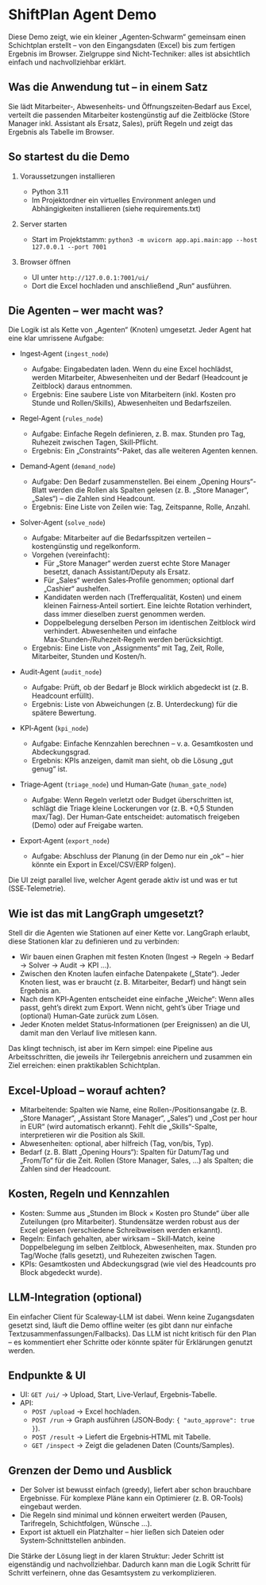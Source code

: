 # ShiftPlan Agent Demo

Diese Demo zeigt, wie ein kleiner „Agenten‑Schwarm“ gemeinsam einen Schichtplan erstellt – von den Eingangsdaten (Excel) bis zum fertigen Ergebnis im Browser. Zielgruppe sind Nicht‑Techniker: alles ist absichtlich einfach und nachvollziehbar erklärt.

## Was die Anwendung tut – in einem Satz

Sie lädt Mitarbeiter‑, Abwesenheits‑ und Öffnungszeiten‑Bedarf aus Excel, verteilt die passenden Mitarbeiter kostengünstig auf die Zeitblöcke (Store Manager inkl. Assistant als Ersatz, Sales), prüft Regeln und zeigt das Ergebnis als Tabelle im Browser.

## So startest du die Demo

1) Voraussetzungen installieren
    - Python 3.11
    - Im Projektordner ein virtuelles Environment anlegen und Abhängigkeiten installieren (siehe requirements.txt)

2) Server starten
    - Start im Projektstamm: `python3 -m uvicorn app.api.main:app --host 127.0.0.1 --port 7001`

3) Browser öffnen
    - UI unter `http://127.0.0.1:7001/ui/`
    - Dort die Excel hochladen und anschließend „Run“ ausführen.

## Die Agenten – wer macht was?

Die Logik ist als Kette von „Agenten“ (Knoten) umgesetzt. Jeder Agent hat eine klar umrissene Aufgabe:

- Ingest‑Agent (`ingest_node`)
   - Aufgabe: Eingabedaten laden. Wenn du eine Excel hochlädst, werden Mitarbeiter, Abwesenheiten und der Bedarf (Headcount je Zeitblock) daraus entnommen.
   - Ergebnis: Eine saubere Liste von Mitarbeitern (inkl. Kosten pro Stunde und Rollen/Skills), Abwesenheiten und Bedarfszeilen.

- Regel‑Agent (`rules_node`)
   - Aufgabe: Einfache Regeln definieren, z. B. max. Stunden pro Tag, Ruhezeit zwischen Tagen, Skill‑Pflicht.
   - Ergebnis: Ein „Constraints“-Paket, das alle weiteren Agenten kennen.

- Demand‑Agent (`demand_node`)
   - Aufgabe: Den Bedarf zusammenstellen. Bei einem „Opening Hours“-Blatt werden die Rollen als Spalten gelesen (z. B. „Store Manager“, „Sales“) – die Zahlen sind Headcount.
   - Ergebnis: Eine Liste von Zeilen wie: Tag, Zeitspanne, Rolle, Anzahl.

- Solver‑Agent (`solve_node`)
   - Aufgabe: Mitarbeiter auf die Bedarfsspitzen verteilen – kostengünstig und regelkonform.
   - Vorgehen (vereinfacht):
      - Für „Store Manager“ werden zuerst echte Store Manager besetzt, danach Assistant/Deputy als Ersatz.
      - Für „Sales“ werden Sales‑Profile genommen; optional darf „Cashier“ aushelfen.
      - Kandidaten werden nach (Trefferqualität, Kosten) und einem kleinen Fairness‑Anteil sortiert. Eine leichte Rotation verhindert, dass immer dieselben zuerst genommen werden.
      - Doppelbelegung derselben Person im identischen Zeitblock wird verhindert. Abwesenheiten und einfache Max‑Stunden‑/Ruhezeit‑Regeln werden berücksichtigt.
   - Ergebnis: Eine Liste von „Assignments“ mit Tag, Zeit, Rolle, Mitarbeiter, Stunden und Kosten/h.

- Audit‑Agent (`audit_node`)
   - Aufgabe: Prüft, ob der Bedarf je Block wirklich abgedeckt ist (z. B. Headcount erfüllt).
   - Ergebnis: Liste von Abweichungen (z. B. Unterdeckung) für die spätere Bewertung.

- KPI‑Agent (`kpi_node`)
   - Aufgabe: Einfache Kennzahlen berechnen – v. a. Gesamtkosten und Abdeckungsgrad.
   - Ergebnis: KPIs anzeigen, damit man sieht, ob die Lösung „gut genug“ ist.

- Triage‑Agent (`triage_node`) und Human‑Gate (`human_gate_node`)
   - Aufgabe: Wenn Regeln verletzt oder Budget überschritten ist, schlägt die Triage kleine Lockerungen vor (z. B. +0,5 Stunden max/Tag). Der Human‑Gate entscheidet: automatisch freigeben (Demo) oder auf Freigabe warten.

- Export‑Agent (`export_node`)
   - Aufgabe: Abschluss der Planung (in der Demo nur ein „ok“ – hier könnte ein Export in Excel/CSV/ERP folgen).

Die UI zeigt parallel live, welcher Agent gerade aktiv ist und was er tut (SSE‑Telemetrie).

## Wie ist das mit LangGraph umgesetzt?

Stell dir die Agenten wie Stationen auf einer Kette vor. LangGraph erlaubt, diese Stationen klar zu definieren und zu verbinden:

- Wir bauen einen Graphen mit festen Knoten (Ingest → Regeln → Bedarf → Solver → Audit → KPI …).
- Zwischen den Knoten laufen einfache Datenpakete („State“). Jeder Knoten liest, was er braucht (z. B. Mitarbeiter, Bedarf) und hängt sein Ergebnis an.
- Nach dem KPI‑Agenten entscheidet eine einfache „Weiche“: Wenn alles passt, geht’s direkt zum Export. Wenn nicht, geht’s über Triage und (optional) Human‑Gate zurück zum Lösen.
- Jeder Knoten meldet Status‑Informationen (per Ereignissen) an die UI, damit man den Verlauf live mitlesen kann.

Das klingt technisch, ist aber im Kern simpel: eine Pipeline aus Arbeitsschritten, die jeweils ihr Teilergebnis anreichern und zusammen ein Ziel erreichen: einen praktikablen Schichtplan.

## Excel‑Upload – worauf achten?

- Mitarbeitende: Spalten wie Name, eine Rollen-/Positionsangabe (z. B. „Store Manager“, „Assistant Store Manager“, „Sales“) und „Cost per hour in EUR“ (wird automatisch erkannt). Fehlt die „Skills“-Spalte, interpretieren wir die Position als Skill.
- Abwesenheiten: optional, aber hilfreich (Tag, von/bis, Typ).
- Bedarf (z. B. Blatt „Opening Hours“): Spalten für Datum/Tag und „From/To“ für die Zeit. Rollen (Store Manager, Sales, …) als Spalten; die Zahlen sind der Headcount.

## Kosten, Regeln und Kennzahlen

- Kosten: Summe aus „Stunden im Block × Kosten pro Stunde“ über alle Zuteilungen (pro Mitarbeiter). Stundensätze werden robust aus der Excel gelesen (verschiedene Schreibweisen werden erkannt).
- Regeln: Einfach gehalten, aber wirksam – Skill‑Match, keine Doppelbelegung im selben Zeitblock, Abwesenheiten, max. Stunden pro Tag/Woche (falls gesetzt), und Ruhezeiten zwischen Tagen.
- KPIs: Gesamtkosten und Abdeckungsgrad (wie viel des Headcounts pro Block abgedeckt wurde).

## LLM‑Integration (optional)

Ein einfacher Client für Scaleway‑LLM ist dabei. Wenn keine Zugangsdaten gesetzt sind, läuft die Demo offline weiter (es gibt dann nur einfache Textzusammenfassungen/Fallbacks). Das LLM ist nicht kritisch für den Plan – es kommentiert eher Schritte oder könnte später für Erklärungen genutzt werden.

## Endpunkte & UI

- UI: `GET /ui/` → Upload, Start, Live‑Verlauf, Ergebnis‑Tabelle.
- API:
   - `POST /upload` → Excel hochladen.
   - `POST /run` → Graph ausführen (JSON‑Body: `{ "auto_approve": true }`).
   - `POST /result` → Liefert die Ergebnis‑HTML mit Tabelle.
   - `GET /inspect` → Zeigt die geladenen Daten (Counts/Samples).

## Grenzen der Demo und Ausblick

- Der Solver ist bewusst einfach (greedy), liefert aber schon brauchbare Ergebnisse. Für komplexe Pläne kann ein Optimierer (z. B. OR‑Tools) eingebaut werden.
- Die Regeln sind minimal und können erweitert werden (Pausen, Tarifregeln, Schichtfolgen, Wünsche …).
- Export ist aktuell ein Platzhalter – hier ließen sich Dateien oder System‑Schnittstellen anbinden.

Die Stärke der Lösung liegt in der klaren Struktur: Jeder Schritt ist eigenständig und nachvollziehbar. Dadurch kann man die Logik Schritt für Schritt verfeinern, ohne das Gesamtsystem zu verkomplizieren.